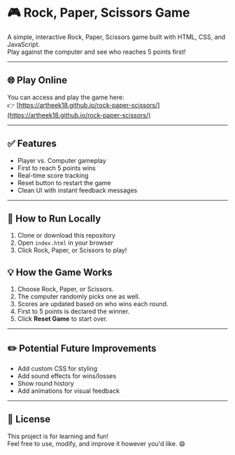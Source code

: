# 🎮 Rock, Paper, Scissors Game

A simple, interactive Rock, Paper, Scissors game built with HTML, CSS, and JavaScript.  
Play against the computer and see who reaches 5 points first!

---

## 🌐 Play Online  
You can access and play the game here:  
👉 [https://artheek18.github.io/rock-paper-scissors/](https://artheek18.github.io/rock-paper-scissors/)  

---

## ✅ Features
- Player vs. Computer gameplay
- First to reach 5 points wins
- Real-time score tracking
- Reset button to restart the game
- Clean UI with instant feedback messages

---

## 🚀 How to Run Locally
1. Clone or download this repository
2. Open `index.html` in your browser
3. Click Rock, Paper, or Scissors to play!

## 💡 How the Game Works
1. Choose Rock, Paper, or Scissors.
2. The computer randomly picks one as well.
3. Scores are updated based on who wins each round.
4. First to 5 points is declared the winner.
5. Click **Reset Game** to start over.

---

## ✏️ Potential Future Improvements
- Add custom CSS for styling
- Add sound effects for wins/losses
- Show round history
- Add animations for visual feedback

---

## 📜 License
This project is for learning and fun!  
Feel free to use, modify, and improve it however you'd like. 😄